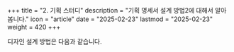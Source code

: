 +++
title = "2. 기획 스터디"
description = "기획 명세서 설계 방법2에 대해서 알아봅니다."
icon = "article"
date = "2025-02-23"
lastmod = "2025-02-23"
weight = 420 
+++

디자인 설계 방법은 다음과 같습니다.
